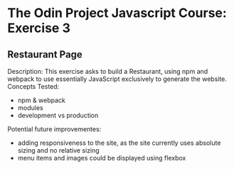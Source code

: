 # The Odin Project Javascript Course: Exercise 3
## Restaurant Page
Description:
This exercise asks to build a Restaurant, using npm and webpack to use essentially JavaScript exclusively to generate the website.
Concepts Tested:
* npm & webpack
* modules
* development vs production

Potential future improvementes: 
* adding responsiveness to the site, as the site currently uses absolute sizing and no relative sizing
* menu items and images could be displayed using flexbox